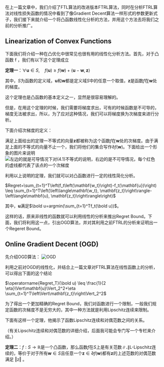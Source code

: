 在上一篇文章中，我们介绍了FTL算法的改进版本FTRL算法，同时在分析FTRL算法对线性损失函数的情况中看到了像Gradient Decent算法一样形式的参数更新式子，我们接下来就介绍一个将凸函数线性化分析的方法，并用这个方法去将我们之前的分析推广。

## Linearization of Convex Functions

下面我们将介绍一种在凸优化中很常见也很有用的线性化分析方法。首先，对于凸函数 f ，我们有以下这个定理成立

**定理一**：$\forall \mathbf{u} \in S, \quad f(\mathbf{u}) \geq f(\mathbf{w})+\langle\mathbf{u}-\mathbf{w}, \mathbf{z}\rangle$

其中，$S$为函数的定义域，$\mathbf{u}$和$\mathbf{w}$都是定义域$S$中的任意一个取值，$\mathbf{z}$是函数$f$在$\mathbf{w}$处的梯度。

这个定理也是凸函数的基本定义之一，显然是很容易理解的。  

但是，在用这个定理的时候，我们需要将梯度求出，可有的时候函数是不可导的，梯度无法被求出，所以，为了应对这种情况，我们可以将梯度换为次梯度来进行分析。

下面介绍次梯度的定义：

满足上面给出的定理一不等式的向量$\mathbf{z}$都被称为这个函数$f$在$\mathbf{w}$处的次梯度。由于满足上面的不等式的向量不止一个，我们将他们的集合写作$\partial f(\mathbf{w})$。下面给出一个形象的图片来说明
![左边的就是可导情况下对(4.1)不等式的说明，右边的是不可导情况，每个红色的虚线都代表了该点的一个次梯度](https://pic2.zhimg.com/v2-8c138c4879ce8f538c4066a960acbc85_r.jpg)

利用以上说明的定理，我们就可以对凸函数进行一定的线性简化分析。

$Regret=\sum_{t=1}^T\left(f_t\left(\mathbf{w_t}\right)-f_t(\mathbf{u})\right) \leq \sum_{t=1}^T\left(\left\langle\mathbf{w_t}, \mathbf{z_t}\right\rangle-\left\langle\mathbf{u}, \mathbf{z_t}\right\rangle\right)$

其中，$\mathbf{u}$满足$\bold u=argmin(\sum_{t=1}^Tf_t(\bold u))$。

这样的话，原来非线性的函数就可以利用线性的分析来推出Regret Bound。下面，我们将利用这一点，引出OGD算法，并对其利用之前FTRL的分析来证明出一个Regeret Bound。

## Online Gradient Decent (OGD)

先介绍OGD算法：
![OGD](https://pic1.zhimg.com/v2-e435140b3b5364adfea5435bdf6819a8_r.jpg)

利用之前对OGD的线性化，并结合上一篇文章对FTRL算法在线性函数上的分析，可以得出下面的这个结论

$\operatorname{Regret_T}(\bold u) \leq \frac{1}{2 \eta}\Vert\mathbf{u}\Vert_2^2+\eta \sum_{t=1}^T\left\Vert\mathbf{z_t}\right\Vert_2^2$

为了得出一个更加精确的Regret Bound，我们对函数进行一个限制，一般我们规定函数的次梯度不是无穷大的，其中一种方法就是利用Lipschitz连续来限制。

下面有这样一个定理，他揭示了函数Lipschitz连续和对偶范数之间的关系。

（有关Lipschitz连续和对偶范数的详细介绍，后面我可能会专门写一个专栏来介绍。）

**定理二**：$f: S \rightarrow \mathbb{R}$是一个凸函数，那么函数$f$在$S$上是有关范数$\|\mathbf{.}\|$L-Lipschitz连续的，等价于对于所有$\mathbf{w}∈S$且任意一个$\mathbf{z} \in \partial f(\mathbf{w})$都有$\mathbf{z}$的上述范数的对偶范数满足 ‖z‖ 。


